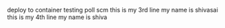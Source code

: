 deploy to container testing
poll scm
this is my 3rd line my name is shivasai
this is my 4th line
my name is shiva
